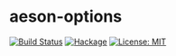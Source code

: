 aeson-options
=============

[![Build Status](https://travis-ci.org/serokell/aeson-options.svg)](https://travis-ci.org/serokell/aeson-options)
[![Hackage](https://img.shields.io/hackage/v/aeson-options.svg)](https://hackage.haskell.org/package/aeson-options)
[![License: MIT](https://img.shields.io/badge/License-MIT-yellow.svg)](https://opensource.org/licenses/MIT)

